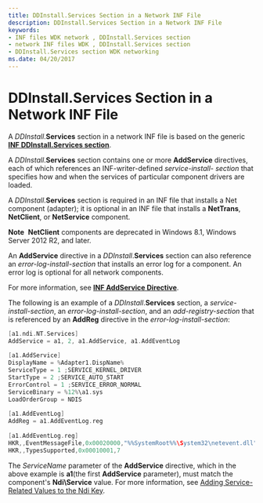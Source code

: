 ```yaml
---
title: DDInstall.Services Section in a Network INF File
description: DDInstall.Services Section in a Network INF File
keywords:
- INF files WDK network , DDInstall.Services section
- network INF files WDK , DDInstall.Services section
- DDInstall.Services section WDK networking
ms.date: 04/20/2017
---
```


# DDInstall.Services Section in a Network INF File





A *DDInstall*.**Services** section in a network INF file is based on the generic [**INF DDInstall.Services section**](../install/inf-ddinstall-services-section.md).

A *DDInstall*.**Services** section contains one or more **AddService** directives, each of which references an INF-writer-defined *service-install- section* that specifies how and when the services of particular component drivers are loaded.

A *DDInstall*.**Services** section is required in an INF file that installs a Net component (adapter); it is optional in an INF file that installs a **NetTrans**, **NetClient**, or **NetService** component.

**Note**  **NetClient** components are deprecated in Windows 8.1, Windows Server 2012 R2, and later.

 

An **AddService** directive in a *DDInstall*.**Services** section can also reference an *error-log-install-section* that installs an error log for a component. An error log is optional for all network components.

For more information, see [**INF AddService Directive**](../install/inf-addservice-directive.md).

The following is an example of a *DDInstall*.**Services** section, a *service-install-section*, an *error-log-install-section*, and an *add-registry-section* that is referenced by an **AddReg** directive in the *error-log-install-section*:

```cpp
[a1.ndi.NT.Services]
AddService = a1, 2, a1.AddService, a1.AddEventLog
 
[a1.AddService]
DisplayName = %Adapter1.DispName%
ServiceType = 1 ;SERVICE_KERNEL_DRIVER
StartType = 2 ;SERVICE_AUTO_START
ErrorControl = 1 ;SERVICE_ERROR_NORMAL
ServiceBinary = %12%\a1.sys
LoadOrderGroup = NDIS
 
[a1.AddEventLog]
AddReg = a1.AddEventLog.reg
 
[a1.AddEventLog.reg]
HKR,,EventMessageFile,0x00020000,"%%SystemRoot%%\System32\netevent.dll"
HKR,,TypesSupported,0x00010001,7
```

The *ServiceName* parameter of the **AddService** directive, which in the above example is **a1**(the first **AddService** parameter), must match the component's **Ndi\\Service** value. For more information, see [Adding Service-Related Values to the Ndi Key](adding-service-related-values-to-the-ndi-key.md).

 

